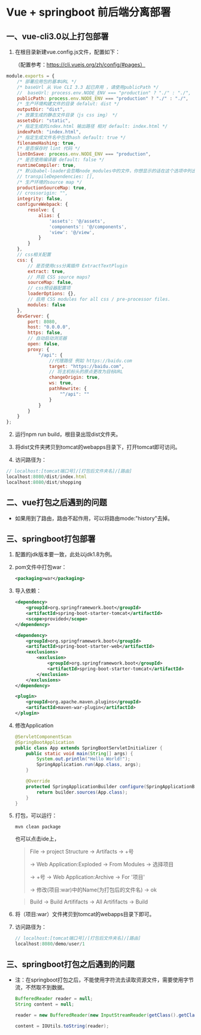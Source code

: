 # Vue + springboot 前后端分离部署

## 一、vue-cli3.0以上打包部署

1. 在根目录新建vue.config.js文件，配置如下：

   （配置参考：https://cli.vuejs.org/zh/config/#pages）

```js
module.exports = {
    /* 部署应用包的基本URL */
    /* baseUrl 从 Vue CLI 3.3 起已弃用 ，请使用publicPath */
    //  baseUrl: process.env.NODE_ENV === "production" ? "./" : "./",
    publicPath: process.env.NODE_ENV === "production" ? "./" : "./",
    /* 生产环境构建文件的目录 defalut: dist */
    outputDir: "dist",
    /* 放置生成的静态文件目录（js css img） */
    assetsDir: "static",
    /* 指定生成的index.html 输出路径 相对 default: index.html */
    indexPath: "index.html",
    /* 指定生成文件名中包含hash default: true */
    filenameHashing: true,
    /* 是否保存时 lint 代码 */
    lintOnSave: process.env.NODE_ENV === "production",
    /* 是否使用编译器 default: false */
    runtimeCompiler: true,
    /* 默认babel-loader会忽略node_modules中的文件，你想显示的话在这个选项中列出来 */
    // transpileDependencies: [],
    /* 生产环境的source map */
    productionSourceMap: true,
    // crossorigin: "",
    integrity: false,
    configureWebpack: {
        resolve: {
            alias: {
                'assets': '@/assets',
                'components': '@/components',
                'view': '@/view',
            }
        }
    },
    // css相关配置
    css: {
        // 是否使用css分离插件 ExtractTextPlugin
        extract: true,
        // 开启 CSS source maps?
        sourceMap: false,
        // css预设器配置项
        loaderOptions: {},
        // 启用 CSS modules for all css / pre-processor files.
        modules: false
    },
    devServer: {
        port: 8080,
        host: "0.0.0.0",
        https: false,
        // 自动启动浏览器
        open: false,
        proxy: {
            "/api": {
                //代理路径 例如 https://baidu.com
                target: "https://baidu.com",
                // 将主机标头的原点更改为目标URL
                changeOrigin: true,
                ws: true,
                pathRewrite: {
                    "^/api": ""
                }
            }
        }
    }
};
```

2. 运行npm run build，根目录出现dist文件夹。

3. 将dist文件夹拷贝到tomcat的webapps目录下，打开tomcat即可访问。

4. 访问路径为：

```js
// localhost:[tomcat端口号]/[打包后文件夹名]/[路由]
localhost:8080/dist/index.html
localhost:8080/dist/shopping
```

## 二、vue打包之后遇到的问题

* 如果用到了路由，路由不起作用，可以将路由mode:"history"去掉。

## 三、springboot打包部署

1. 配置的jdk版本要一致，此处以jdk1.8为例。

2. pom文件中打包war：

   ```xml
   <packaging>war</packaging>
   ```

3. 导入依赖：

   ```xml
   <dependency>
       <groupId>org.springframework.boot</groupId>
       <artifactId>spring-boot-starter-tomcat</artifactId>
       <scope>provided</scope>
   </dependency>
   
   <dependency>
       <groupId>org.springframework.boot</groupId>
       <artifactId>spring-boot-starter-web</artifactId>
       <exclusions>
           <exclusion>
               <groupId>org.springframework.boot</groupId>
               <artifactId>spring-boot-starter-tomcat</artifactId>
           </exclusion>
       </exclusions>
   </dependency>
   ```

   ```xml
   <plugin>
       <groupId>org.apache.maven.plugins</groupId>
       <artifactId>maven-war-plugin</artifactId>
   </plugin>
   ```

4. 修改Application

   ```java
   @ServletComponentScan
   @SpringBootApplication
   public class App extends SpringBootServletInitializer {
       public static void main(String[] args) {
           System.out.println("Hello World!");
           SpringApplication.run(App.class, args);
       }
   
       @Override
       protected SpringApplicationBuilder configure(SpringApplicationBuilder builder) {
           return builder.sources(App.class);
       }
   }
   ```

5. 打包，可以运行：

   ```shell
   mvn clean package
   ```
   
   也可以点击ide上，
   
   > File -> project Structure -> Artifacts -> +号 
   >
   > -> Web Application:Exploded -> From Modules -> 选择项目
   >
   > -> +号 -> Web Application:Archive -> For '项目' 
   >
   > -> 修改(项目:war)中的Name(为打包后的文件名) -> ok
   
   > Build -> Build Artififacts -> All Artififacts -> Build
   
6. 将（项目:war）文件拷贝到tomcat的webapps目录下即可。
   
7. 访问路径为：

   ```java
   // localhost:[tomcat端口号]/[打包后文件夹名]/[路由]
   localhost:8080/demo/user/1
   ```

## 三、springboot打包之后遇到的问题

* 注：在springboot打包之后，不能使用字符流去读取资源文件，需要使用字节流，不然取不到数据。

  ```java
  BufferedReader reader = null;
  String content = null;
  
  reader = new BufferedReader(new InputStreamReader(getClass().getClassLoader().getResourceAsStream("static/test.json"), "UTF-8"));
  
  content = IOUtils.toString(reader);
  ```